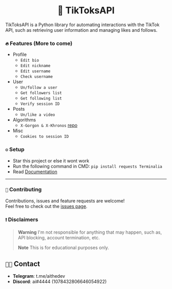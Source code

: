 <h1 align="center">📱 TikToksAPI</h1>
TikToksAPI is a Python library for automating interactions with the TikTok API, such as retrieving user information and managing likes and follows.

### `🔥` Features (More to come)
+ Profile
  + `Edit bio`
  + `Edit nickname`
  + `Edit username`
  + `Check username`
+ User
  + `Un/follow a user`
  + `Get followers list`
  + `Get following list`
  + `Verify session ID`
+ Posts
  + `Un/like a video`
+ Algorithms
  + `X-Gorgon & X-Khronos` [repo](https://github.com/aithedev/X-Gorgon)
+ Misc
  + `Cookies to session ID`

### `⚙️` Setup
- Star this project or else it wont work
- Run the following command in CMD: `pip install requests Terminalia`
- Read [Documentation](https://github.com/aithedev/TikToksAPI/blob/main/DOCUMENTATION.md)
***

### `🤝` Contributing

Contributions, issues and feature requests are welcome!<br/>Feel free to check out the [issues page](https://github.com/aithedev/TikTok-Full-API/issues).


### `❗` Disclaimers
> **Warning** I'm not responsible for anything that may happen, such as, API blocking, account termination, etc.
> 
> **Note** This is for educational purposes only.

## `🧑‍💻` Contact
- **Telegram**: t.me/aithedev
- **Discord**: ai#4444 (1078432806646054922)
